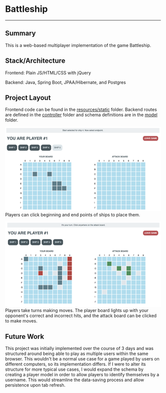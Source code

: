 # Battleship
---
## Summary
This is a web-based multiplayer implementation of the game Battleship.

## Stack/Architecture
Frontend: Plain JS/HTML/CSS with jQuery

Backend: Java, Spring Boot, JPAA/Hibernate, and Postgres

## Project Layout
Frontend code can be found in the [resources/static](src/main/resources/static) folder. Backend routes are defined in the [controller](src/main/java/emma/battleship/controller) folder and schema definitions are in the [model](src/main/java/emma/battleship/model) folder.

![placing_ships](placing_ships.png)
Players can click beginning and end points of ships to place them.

![mid_game](mid_game_your_turn.png)
Players take turns making moves. The player board lights up with your opponent's correct and incorrect hits, and the attack board can be clicked to make moves.

## Future Work
This project was initially implemented over the course of 3 days and was structured around being able to play as multiple users within the same browser. This wouldn't be a normal use case for a game played by users on different computers, so its implementation differs. If I were to alter its structure for more typical use cases, I would expand the schema by creating a player model in order to allow players to identify themselves by a username. This would streamline the data-saving process and allow persistence upon tab refresh.
